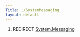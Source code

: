 ```yaml
---
Title: ./SystemMessaging
layout: default
---
```


1.  REDIRECT [System.Messaging]({{site.url}}/System.Messaging "wikilink")
